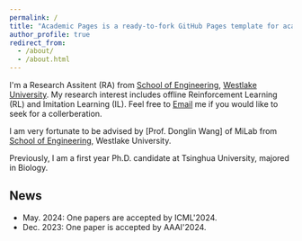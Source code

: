 ```yaml
---
permalink: /
title: "Academic Pages is a ready-to-fork GitHub Pages template for academic personal websites"
author_profile: true
redirect_from: 
  - /about/
  - /about.html
---
```

I'm a Research Assitent (RA) from [School of Engineering](https://engineering.westlake.edu.cn/), [Westlake University](https://www.westlake.edu.cn/). My research interest includes offline Reinforcement Learning (RL) and Imitation Learning (IL). Feel free to [Email](mailto:stevezhangz@163.com)   me if you would like to seek for a collerberation. 

I am very fortunate to be advised by [Prof. Donglin Wang] of MiLab from [School of Engineering](https://engineering.westlake.edu.cn/), Westlake University.

Previously, I am a first year Ph.D. candidate at Tsinghua University, majored in Biology.

## News 

- May. 2024: One papers are accepted by ICML'2024.
- Dec. 2023: One paper is accepted by AAAI'2024.


